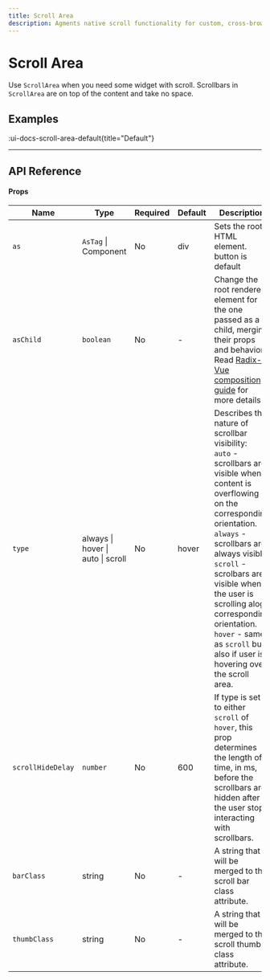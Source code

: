 ```yaml
---
title: Scroll Area
description: Agments native scroll functionality for custom, cross-browser styling.
---
```


# Scroll Area

Use `ScrollArea` when you need some widget with scroll. Scrollbars in `ScrollArea` are on top of the content and take no space.

## Examples

:ui-docs-scroll-area-default{title="Default"}

___

## API Reference

#### Props

| Name | Type | Required | Default | Description |
|------|------|----------|---------|-------------|
| `as` | `AsTag` \| Component | No | div | Sets the root HTML element. button is default |
| `asChild` | `boolean` | No | - | Change the root rendered element for the one passed as a child, merging their props and behavior. Read [Radix-Vue composition guide](https://www.radix-vue.com/guides/composition) for more details |
| `type` | always \| hover \| auto \| scroll | No | hover | Describes the nature of scrollbar visibility:<br>`auto` - scrollbars are visible when content is overflowing on the corresponding orientation.<br>`always` - scrollbars are always visible<br>`scroll` - scrolbars are visible when the user is scrolling alog corresponding orientation.<br>`hover` - same as `scroll` but also if user is hovering over the scroll area. |
| `scrollHideDelay` | `number` | No | 600 | If type is set to either `scroll` of `hover`, this prop determines the length of time, in ms, before the scrollbars are hidden after the user stops interacting with scrollbars. |
| `barClass` | string | No | - | A string that will be merged to the scroll bar class attribute. |
| `thumbClass` | string | No | - | A string that will be merged to the scroll thumb class attribute. |
